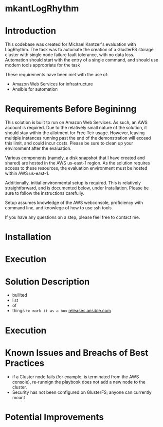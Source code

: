 # mkantLogRhythm

Introduction
=======

This codebase was created for Michael Kantzer's evaluation with LogRhythm. The task was to automate the creation of a GlusterFS storage cluster with single node failure fault tolerance, with no data loss. Automation should start with the entry of a single command, and should use modern tools appropriate for the task

These requirements have been met with the use of:

  * Amazon Web Services for infrastructure
  * Ansible for automation


Requirements Before Begininng
=================

This solution is built to run on Amazon Web Services. As such, an AWS account is required. Due to the relatively small nature of the solution, it should stay within the allotment for Free Teir usage. However, leaving multiple instances running past the end of the demonstration will exceed this limit, and could incur costs. Please be sure to clean up your environment after the evaluation. 

Various components (namely, a disk snapshot that I have created and shared) are hosted in the AWS us-east-1 region. As the solution requires access to these resources, the evaluation environment must be hosted within AWS us-east-1. 

Additionally, initial environmental setup is required. This is relatively straightforward, and is documented below, under Installation. Please be sure to follow the instructions carefully. 

Setup assumes knowledge of the AWS webconsole, proficiency with command line, and knowlege of how to use ssh tools. 

If you have any questions on a step, please feel free to contact me. 


Installation
============





Execution
==================






Solution Description
======================








 * bullited
 * list
 * of
 * things
 `to mark it as a box`
  [releases.ansible.com](https://releases.ansible.com/ansible)
 
Execution
===========


Known Issues and Breachs of Best Practices
=======
	

  * if a Cluster node fails (for example, is terminated from the AWS console), re-runnign the playbook does not add a new node to the cluster. 
  * Security has not been configured on GlusterFS; anyone can currently mount 


Potential Improvements
=======